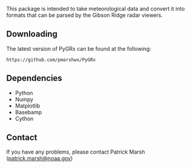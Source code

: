 This package is intended to take meteorological data and convert it into
formats that can be parsed by the Gibson Ridge radar viewers.


Downloading
-----------

The latest version of PyGRx can be found at the following:

    https://github.com/pmarshwx/PyGRx


Dependencies
------------

* Python
* Numpy
* Matplotlib
* Basebamp
* Cython


Contact
-------
If you have any problems, please contact Patrick Marsh (patrick.marsh@noaa.gov)